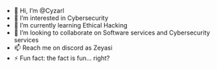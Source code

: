 - 👋 Hi, I’m @Cyzarl
- 👀 I’m interested in Cybersecurity
- 🌱 I’m currently learning Ethical Hacking
- 💞️ I’m looking to collaborate on Software services and Cybersecurity services
- 📫 Reach me on discord as Zeyasi
- ⚡ Fun fact: the fact is fun... right?

<!---
Cyzarl/Cyzarl is a ✨ special ✨ repository because its `README.md` (this file) appears on your GitHub profile.
You can click the Preview link to take a look at your changes.
--->
